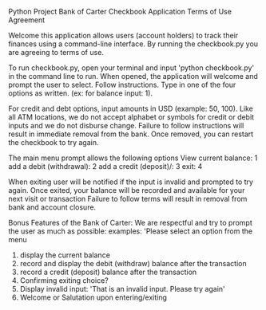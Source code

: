 Python Project
Bank of Carter Checkbook Application Terms of Use Agreement

Welcome this application allows users (account holders) to track their finances using a command-line interface. By running the checkbook.py you are agreeing to terms of use.

To run checkbook.py, open your terminal and input 'python checkbook.py' in the command line to run.
When opened, the application will welcome and prompt the user to select. Follow instructions. Type in one of the four options as written. (ex: for balance input: 1). 

For credit and debt options, input amounts in USD (example: 50, 100). Like all ATM locations, we do not accept alphabet or symbols for credit or debit inputs and we do not disburse change. Failure to follow instructions will result in immediate removal from the bank. Once removed, you can restart the checkbook to try again. 

The main menu prompt allows the following options
View current balance: 1
add a debit (withdrawal): 2
add a credit (deposit)/: 3
exit: 4

When exiting user will be notified if the input is invalid and prompted to try again.
Once exited, your balance will be recorded and available for your next visit or transaction 
Failure to follow terms will result in removal from bank and account closure.  
 

Bonus Features of the Bank of Carter:
We are respectful and try to prompt the user as much as possible:
examples:  'Please select an option from the menu 
1) display the current balance 
2) record and display the debit (withdraw) balance after the transaction
3) record a credit (deposit) balance after the transaction
4) Confirming exiting choice?
5) Display invalid input: 'That is an invalid input. Please try again'
6) Welcome or Salutation upon entering/exiting